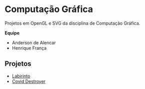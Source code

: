 # Computação Gráfica

Projetos em OpenGL e SVG da disciplina de Computação Gráfica.

**Equipe**
- Anderson de Alencar
- Henrique França

## Projetos
- [Labirinto](https://github.com/HenriqueFranc/Projeto-CG/tree/main/Labirinto)
- [Covid Destroyer](https://github.com/HenriqueFranc/Projeto-CG/tree/main/ProjetoCovid)
